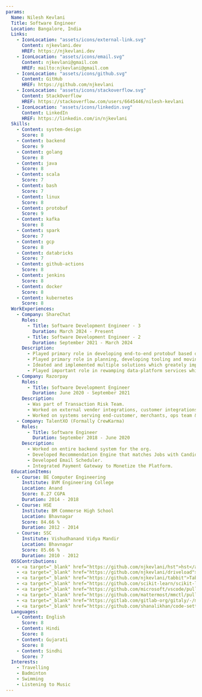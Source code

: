 ```yaml
---
params:
  Name: Nilesh Kevlani
  Title: Software Engineer
  Location: Bangalore, India
  Links:
    - IconLocation: "assets/icons/external-link.svg"
      Content: njkevlani.dev
      HREF: https://njkevlani.dev
    - IconLocation: "assets/icons/email.svg"
      Content: njkevlani@gmail.com
      HREF: mailto:njkevlani@gmail.com
    - IconLocation: "assets/icons/github.svg"
      Content: GitHub
      HREF: https://github.com/njkevlani
    - IconLocation: "assets/icons/stackoverflow.svg"
      Content: StackOverflow
      HREF: https://stackoverflow.com/users/6645446/nilesh-kevlani
    - IconLocation: "assets/icons/linkedin.svg"
      Content: LinkedIn
      HREF: https://linkedin.com/in/njkevlani
  Skills:
    - Content: system-design
      Score: 8
    - Content: backend
      Score: 9
    - Content: golang
      Score: 8
    - Content: java
      Score: 8
    - Content: scala
      Score: 7
    - Content: bash
      Score: 7
    - Content: linux
      Score: 8
    - Content: protobuf
      Score: 9
    - Content: kafka
      Score: 8
    - Content: spark
      Score: 7
    - Content: gcp
      Score: 8
    - Content: databricks
      Score: 7
    - Content: github-actions
      Score: 8
    - Content: jenkins
      Score: 8
    - Content: docker
      Score: 8
    - Content: kubernetes
      Score: 8
  WorkExperiences:
    - Company: ShareChat
      Roles:
        - Title: Software Development Engineer - 3
          Duration: March 2024 - Present
        - Title: Software Development Engineer - 2
          Duration: September 2021 - March 2024
      Description:
        - Played primary role in developing end-to-end protobuf based data-platform for warehousing and streaming use cases.
        - Played primary role in planning, developing tooling and moving data from JSON to Protobuf format.
        - Ideated and implemented multiple solutions which greately improved user experience for data-platform users.
        - Played important role in rewamping data-platform services which included rewriting services in more efficient languages, replacing costlier components with cost-efficient components, architectural changes, etc.
    - Company: Razorpay
      Roles:
        - Title: Software Development Engineer
          Duration: June 2020 - September 2021
      Description:
        - Was part of Transaction Risk Team.
        - Worked on external vender integrations, customer integrations and features requirements.
        - Worked on systems serving end-customer, merchants, ops team & other backend systems.
    - Company: TalentXO (Formally CrewKarma)
      Roles:
        - Title: Software Engineer
          Duration: September 2018 - June 2020
      Description:
        - Worked on entire backend system for the org.
        - Developed Recommendation Engine that matches Jobs with Candidate and vice versa.
        - Developed Email Scheduler.
        - Integrated Payment Gateway to Monetize the Platform.
  EducationItems:
    - Course: BE Computer Engineering
      Institute: BVM Engineering College
      Location: Anand
      Score: 8.27 CGPA
      Duration: 2014 - 2018
    - Course: HSE
      Institute: BM Commerse High School
      Location: Bhavnagar
      Score: 84.66 %
      Duration: 2012 - 2014
    - Course: SSC
      Institute: Vishudhanand Vidya Mandir
      Location: Bhavnagar
      Score: 85.66 %
      Duration: 2010 - 2012
  OSSContributions:
    - <a target="_blank" href="https://github.com/njkevlani/hst">hst</a> - A simple <a target="_blank" href="https://gohugo.io">hugo</a> theme.
    - <a target="_blank" href="https://github.com/njkevlani/driveload">Driveload</a> - A GitHub action that downloads file from the Internet and uploads it to Google Drive.
    - <a target="_blank" href="https://github.com/njkevlani/tabbit">Tabbit</a> - A simple reddit web client with vim like keybindings.
    - <a target="_blank" href="https://github.com/scikit-learn/scikit-learn/pulls?q=is%3Apr+author%3Anjkevlani">Contibutions</a> in <a href="https://scikit-learn.org/">scikit-learn</a>.
    - <a target="_blank" href="https://github.com/microsoft/vscode/pulls?q=is%3Apr+author%3Anjkevlani">Contibutions</a> in <a href="https://code.visualstudio.com/">Visual Studio Code</a>.
    - <a target="_blank" href="https://github.com/mattermost/mmctl/pulls?q=is%3Apr+author%3Anjkevlani">Contibutions</a> in <a href="https://mattermost.com/">Mattermost</a> CLI.
    - <a target="_blank" href="https://gitlab.com/gitlab-org/gitaly/-/merge_requests?scope=all&state=all&author_username=njkevlani">Contibutions</a> in <a href="https://gitlab.com/">GitLab</a>'s Gitaly.
    - <a target="_blank" href="https://github.com/shanalikhan/code-settings-sync/pulls?q=is%3Apr+author%3Anjkevlani">Contibutions</a> in <a href="https://marketplace.visualstudio.com/items?itemName=Shan.code-settings-sync">Code Settings Sync</a> Plugin.
  Languages:
    - Content: English
      Score: 8
    - Content: Hindi
      Score: 8
    - Content: Gujarati
      Score: 8
    - Content: Sindhi
      Score: 7
  Interests:
    - Travelling
    - Badminton
    - Swimming
    - Listening to Music
---
```

